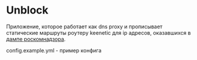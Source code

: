 # Unblock
Приложение, которое работает как dns proxy и прописывает статические маршруты роутеру keenetic для ip адресов, оказавшихся в [дампе роскомнадзора](https://github.com/zapret-info/z-i).

config.example.yml - пример конфига